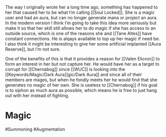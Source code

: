 The way I originally wrote her a long time ago, something has happened to her that caused her to be what I’m calling [[Soul Locked]]. She is a magic user and had an aura, but can no longer generate mana or project an aura. In the modern version I think I’m going to take this idea more seriously but make it so that her skill still allows her to do magic if she has access to an outside source, which is one of the reasons she and [[Tane Altes]] have constant connections. He is alqays available to top up her magic if need be. I also think it might be interesting to give her some artificial implanted [[Aura Reserve]], but I’m not sure.

One of the benefits of this is that it provides a reason for [[Valen Elicron]] to form an interest in her but not capture her. He would have her as a target to corrupt for [[Chernabog]] since [[WUC]] is looking into the [[Keywords/Magic/Dark Aura]]gic/Dark Aura]] and since all of their members are mages, but when he fondly meets her he would find that she generates no magic of her own. She is useless to [[Chernabog]] if his goal is to siphon as much aura as possible, which means he is free to just hang out with her instead of fighting.
# Magic
#Summoning #Augmentation 